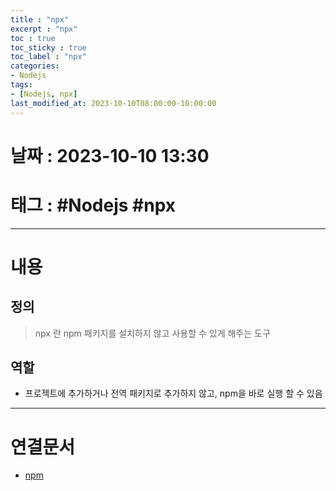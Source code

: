 ```yaml
---
title : "npx"
excerpt : "npx"
toc : true
toc_sticky : true
toc_label : "npx"
categories:
- Nodejs
tags:
- [Nodejs, npx]
last_modified_at: 2023-10-10T08:00:00-10:00:00
---
```


# 날짜 : 2023-10-10 13:30

# 태그 : #Nodejs #npx
---

# 내용

## 정의
> npx 란
> npm 패키지를 설치하지 않고 사용할 수 있게 해주는 도구

## 역할
- 프로젝트에 추가하거나 전역 패키지로 추가하지 않고, npm을 바로 실행 할 수 있음

---

# 연결문서
- [npm](../../nodejs/Nodejs-npm)

